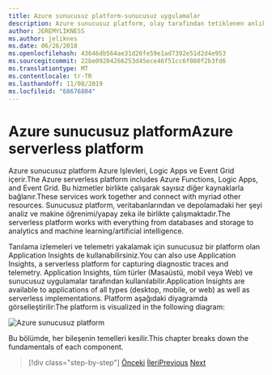 ```yaml
---
title: Azure sunucusuz platform-sunucusuz uygulamalar
description: Azure sunucusuz platform, olay tarafından tetiklenen anlık ölçek kodu, bulut tabanlı yayın/alt, iş akışı düzenlemesi ve daha fazlasını içeren yetenekler sağlar.
author: JEREMYLIKNESS
ms.author: jeliknes
ms.date: 06/26/2018
ms.openlocfilehash: 43646db564ae31d26fe59e1ad7392e51d2d4e953
ms.sourcegitcommit: 22be09204266253d45ece46f51cc6f080f2b3fd6
ms.translationtype: MT
ms.contentlocale: tr-TR
ms.lasthandoff: 11/08/2019
ms.locfileid: "68676804"
---
```

# <a name="azure-serverless-platform"></a><span data-ttu-id="702cc-103">Azure sunucusuz platform</span><span class="sxs-lookup"><span data-stu-id="702cc-103">Azure serverless platform</span></span>

<span data-ttu-id="702cc-104">Azure sunucusuz platform Azure Işlevleri, Logic Apps ve Event Grid içerir.</span><span class="sxs-lookup"><span data-stu-id="702cc-104">The Azure serverless platform includes Azure Functions, Logic Apps, and Event Grid.</span></span> <span data-ttu-id="702cc-105">Bu hizmetler birlikte çalışarak sayısız diğer kaynaklarla bağlanır.</span><span class="sxs-lookup"><span data-stu-id="702cc-105">These services work together and connect with myriad other resources.</span></span> <span data-ttu-id="702cc-106">Sunucusuz platform, veritabanlarından ve depolamadaki her şeyi analiz ve makine öğrenimi/yapay zeka ile birlikte çalışmaktadır.</span><span class="sxs-lookup"><span data-stu-id="702cc-106">The serverless platform works with everything from databases and storage to analytics and machine learning/artificial intelligence.</span></span>

<span data-ttu-id="702cc-107">Tanılama izlemeleri ve telemetri yakalamak için sunucusuz bir platform olan Application Insights de kullanabilirsiniz.</span><span class="sxs-lookup"><span data-stu-id="702cc-107">You can also use Application Insights, a serverless platform for capturing diagnostic traces and telemetry.</span></span> <span data-ttu-id="702cc-108">Application Insights, tüm türler (Masaüstü, mobil veya Web) ve sunucusuz uygulamalar tarafından kullanılabilir.</span><span class="sxs-lookup"><span data-stu-id="702cc-108">Application Insights are available to applications of all types (desktop, mobile, or web) as well as serverless implementations.</span></span> <span data-ttu-id="702cc-109">Platform aşağıdaki diyagramda görselleştirilir:</span><span class="sxs-lookup"><span data-stu-id="702cc-109">The platform is visualized in the following diagram:</span></span>

![Azure sunucusuz platform](./media/azure-serverless-platform.png)

<span data-ttu-id="702cc-111">Bu bölümde, her bileşenin temelleri kesilir.</span><span class="sxs-lookup"><span data-stu-id="702cc-111">This chapter breaks down the fundamentals of each component.</span></span>

>[!div class="step-by-step"]
><span data-ttu-id="702cc-112">[Önceki](serverless-design-examples.md)
>[İleri](azure-functions.md)</span><span class="sxs-lookup"><span data-stu-id="702cc-112">[Previous](serverless-design-examples.md)
[Next](azure-functions.md)</span></span>
